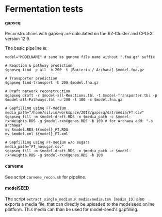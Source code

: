 # Fermentation tests

#### gapseq

Reconstructions with gapseq are calculated on the RZ-Cluster and CPLEX version 12.9.

The basic pipeline is:

```shell
model="MODELNAME" # same as genome file name without ".fna.gz" suffix

# Reaction & pathway prediction
$gapseq find -p all -b 200 -t [Bacteria / Archaea] $model.fna.gz

# Transporter prediction
$gapseq find-transport -b 200 $model.fna.gz

# Draft network reconstruction 
$gapseq draft -r $model-all-Reactions.tbl -t $model-Transporter.tbl -p $model-all-Pathways.tbl -u 200 -l 100 -c $model.fna.gz

# Gapfilling using FT-medium
media_path="/home/silvio/workspace/2018/gapseq/dat/media/FT.csv"
$gapseq fill -m $model-draft.RDS -n $media_path -c $model-rxnWeights.RDS -g $model-rxnXgenes.RDS -b 100 # for Archaea add: "-b archaea"
mv $model.RDS ${model}_FT.RDS
mv $model.xml ${model}_FT.xml

# Gapfilling using FT-medium w/o sugars
media_path="FT_nosugar.csv"
$gapseq fill -m $model-draft.RDS -n $media_path -c $model-rxnWeights.RDS -g $model-rxnXgenes.RDS -b 100
```



#### carveme

See script `carveme_recon.sh` for pipeline.



#### modelSEED

The script `extract_single_medium.R media/media.tsv [media_ID]` also exports a media file, that can directly be uploaded to the modelseed online platform. This media can than be used for model-seed's gapfilling.